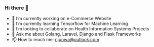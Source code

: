 ### Hi there 👋

<!--
**Njunwa1/njunwa1** is a ✨ _special_ ✨ repository because its `README.md` (this file) appears on your GitHub profile.

Here are some ideas to get you started:

- 🔭 I’m currently working on ...
- 🌱 I’m currently learning ...
- 👯 I’m looking to collaborate on ...
- 🤔 I’m looking for help with ...
- 💬 Ask me about ...
- 📫 How to reach me: ...
- 😄 Pronouns: ...
- ⚡ Fun fact: ...
-->

- 🔭 I’m currently working on e-Commerce Website
- 🌱 I’m currently learning Tensorflow for Machine Learning
- 👯 I’m looking to collaborate on Health Information Systems Projects 
- 💬 Ask me about Golang, Laravel, Django and Flask Frameworks
- 📫 How to reach me: njunwa@outlook.com

